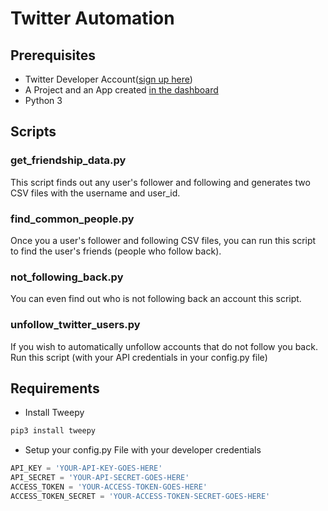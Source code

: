 # Twitter Automation

## Prerequisites


* Twitter Developer Account([sign up here](https://developer.twitter.com/en))
* A Project and an App created [in the dashboard](https://developer.twitter.com/en/portal/dashboard)
* Python 3

## Scripts

### get_friendship_data.py

This script finds out any user's follower and following and generates two CSV files with the username and user_id.

### find_common_people.py

Once you a user's follower and following CSV files, you can run this script to find the user's friends (people who follow back).

### not_following_back.py

You can even find out who is not following back an account this script.

### unfollow_twitter_users.py

If you wish to automatically unfollow accounts that do not follow you back. Run this script (with your API credentials in your config.py file)

## Requirements

* Install Tweepy

```bash
pip3 install tweepy
```

* Setup your config.py File with your developer credentials

```python
API_KEY = 'YOUR-API-KEY-GOES-HERE'
API_SECRET = 'YOUR-API-SECRET-GOES-HERE'
ACCESS_TOKEN = 'YOUR-ACCESS-TOKEN-GOES-HERE'
ACCESS_TOKEN_SECRET = 'YOUR-ACCESS-TOKEN-SECRET-GOES-HERE'
```
